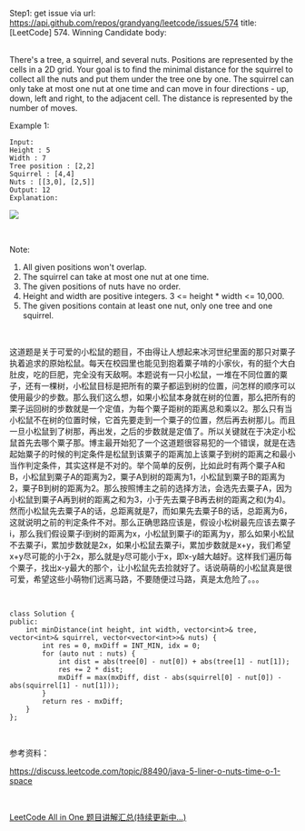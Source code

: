 Step1: get issue via url: https://api.github.com/repos/grandyang/leetcode/issues/574 
 title:[LeetCode] 574. Winning Candidate 
 body:  
  

There's a tree, a squirrel, and several nuts. Positions are represented by the cells in a 2D grid. Your goal is to find the minimal distance for the squirrel to collect all the nuts and put them under the tree one by one. The squirrel can only take at most one nut at one time and can move in four directions - up, down, left and right, to the adjacent cell. The distance is represented by the number of moves.

Example 1:
    
    
    Input: 
    Height : 5
    Width : 7
    Tree position : [2,2]
    Squirrel : [4,4]
    Nuts : [[3,0], [2,5]]
    Output: 12
    Explanation:
    

![](https://leetcode.com/static/images/problemset/squirrel_simulation.png)

 

Note:

  1. All given positions won't overlap.
  2. The squirrel can take at most one nut at one time.
  3. The given positions of nuts have no order.
  4. Height and width are positive integers. 3 <= height * width <= 10,000.
  5. The given positions contain at least one nut, only one tree and one squirrel.



 

这道题是关于可爱的小松鼠的题目，不由得让人想起来冰河世纪里面的那只对粟子执着追求的原始松鼠。每天在校园里也能见到抱着粟子啃的小家伙，有的挺个大白肚皮，吃的巨肥，完全没有天敌啊。本题说有一只小松鼠，一堆在不同位置的粟子，还有一棵树，小松鼠目标是把所有的粟子都运到树的位置，问怎样的顺序可以使用最少的步数。那么我们这么想，如果小松鼠本身就在树的位置，那么把所有的栗子运回树的步数就是一个定值，为每个粟子距树的距离总和乘以2。那么只有当小松鼠不在树的位置时候，它首先要走到一个粟子的位置，然后再去树那儿。而且一旦小松鼠到了树那，再出发，之后的步数就是定值了。所以关键就在于决定小松鼠首先去哪个粟子那。博主最开始犯了一个这道题很容易犯的一个错误，就是在选起始粟子的时候的判定条件是松鼠到该粟子的距离加上该粟子到树的距离之和最小当作判定条件，其实这样是不对的。举个简单的反例，比如此时有两个粟子A和B，小松鼠到粟子A的距离为2，粟子A到树的距离为1，小松鼠到粟子B的距离为2，粟子B到树的距离为2。那么按照博主之前的选择方法，会选先去粟子A，因为小松鼠到粟子A再到树的距离之和为3，小于先去粟子B再去树的距离之和(为4)。然而小松鼠先去粟子A的话，总距离就是7，而如果先去粟子B的话，总距离为6，这就说明之前的判定条件不对。那么正确思路应该是，假设小松树最先应该去粟子i，那么我们假设粟子i到树的距离为x，小松鼠到粟子i的距离为y，那么如果小松鼠不去粟子i，累加步数就是2x，如果小松鼠去粟子i，累加步数就是x+y，我们希望x+y尽可能的小于2x，那么就是y尽可能小于x，即x-y越大越好。这样我们遍历每个粟子，找出x-y最大的那个，让小松鼠先去捡就好了。话说萌萌的小松鼠真是很可爱，希望这些小萌物们远离马路，不要随便过马路，真是太危险了。。。

 
    
    
    class Solution {
    public:
        int minDistance(int height, int width, vector<int>& tree, vector<int>& squirrel, vector<vector<int>>& nuts) {
            int res = 0, mxDiff = INT_MIN, idx = 0;
            for (auto nut : nuts) {
                int dist = abs(tree[0] - nut[0]) + abs(tree[1] - nut[1]);
                res += 2 * dist;
                mxDiff = max(mxDiff, dist - abs(squirrel[0] - nut[0]) - abs(squirrel[1] - nut[1]));
            }
            return res - mxDiff;
        }
    };

 

参考资料：

<https://discuss.leetcode.com/topic/88490/java-5-liner-o-nuts-time-o-1-space>

 

[LeetCode All in One 题目讲解汇总(持续更新中...)](http://www.cnblogs.com/grandyang/p/4606334.html)
